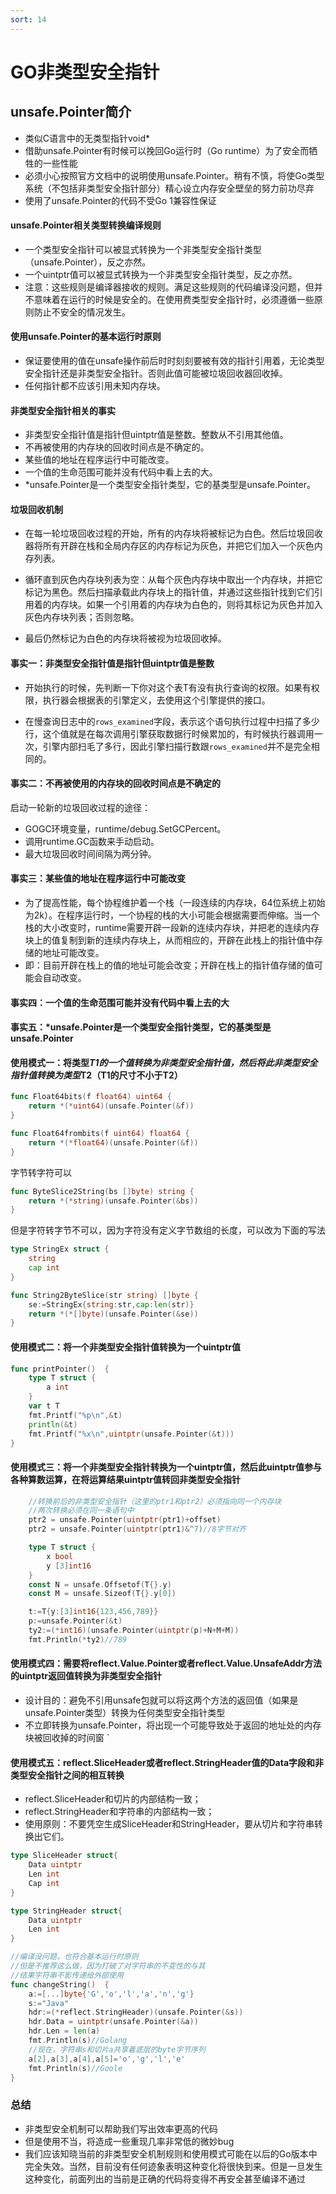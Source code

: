 ```yaml
---
sort: 14
---
```

# GO非类型安全指针

## unsafe.Pointer简介

- 类似C语言中的无类型指针void*
- 借助unsafe.Pointer有时候可以挽回Go运行时（Go runtime）为了安全而牺牲的一些性能
- 必须小心按照官方文档中的说明使用unsafe.Pointer。稍有不慎，将使Go类型系统（不包括非类型安全指针部分）精心设立内存安全壁垒的努力前功尽弃
- 使用了unsafe.Pointer的代码不受Go 1兼容性保证

#### unsafe.Pointer相关类型转换编译规则

- 一个类型安全指针可以被显式转换为一个非类型安全指针类型（unsafe.Pointer），反之亦然。
- 一个uintptr值可以被显式转换为一个非类型安全指针类型，反之亦然。
- 注意：这些规则是编译器接收的规则。满足这些规则的代码编译没问题，但并不意味着在运行的时候是安全的。在使用费类型安全指针时，必须遵循一些原则防止不安全的情况发生。

#### 使用unsafe.Pointer的基本运行时原则

- 保证要使用的值在unsafe操作前后时时刻刻要被有效的指针引用着，无论类型安全指针还是非类型安全指针。否则此值可能被垃圾回收器回收掉。
- 任何指针都不应该引用未知内存块。
#### 非类型安全指针相关的事实

- 非类型安全指针值是指针但uintptr值是整数。整数从不引用其他值。
- 不再被使用的内存块的回收时间点是不确定的。
- 某些值的地址在程序运行中可能改变。
- 一个值的生命范围可能并没有代码中看上去的大。
- *unsafe.Pointer是一个类型安全指针类型，它的基类型是unsafe.Pointer。

#### 垃圾回收机制

- 在每一轮垃圾回收过程的开始，所有的内存块将被标记为白色。然后垃圾回收器将所有开辟在栈和全局内存区的内存标记为灰色，并把它们加入一个灰色内存列表。

- 循环直到灰色内存块列表为空：从每个灰色内存块中取出一个内存块，并把它标记为黑色。然后扫描承载此内存块上的指针值，并通过这些指针找到它们引用着的内存块。如果一个引用着的内存块为白色的，则将其标记为灰色并加入灰色内存块列表；否则忽略。

- 最后仍然标记为白色的内存块将被视为垃圾回收掉。

#### 事实一：非类型安全指针值是指针但uintptr值是整数

- 开始执行的时候，先判断一下你对这个表T有没有执行查询的权限。如果有权限，执行器会根据表的引擎定义，去使用这个引擎提供的接口。

- 在慢查询日志中的`rows_examined`字段，表示这个语句执行过程中扫描了多少行，这个值就是在每次调用引擎获取数据行时候累加的，有时候执行器调用一次，引擎内部扫毛了多行，因此引擎扫描行数跟`rows_examined`并不是完全相同的。

#### 事实二：不再被使用的内存块的回收时间点是不确定的
 启动一轮新的垃圾回收过程的途径：
 - GOGC环境变量，runtime/debug.SetGCPercent。
 - 调用runtime.GC函数来手动启动。
 - 最大垃圾回收时间间隔为两分钟。
 
 #### 事实三：某些值的地址在程序运行中可能改变
 - 为了提高性能，每个协程维护着一个栈（一段连续的内存块，64位系统上初始为2k）。在程序运行时，一个协程的栈的大小可能会根据需要而伸缩。当一个栈的大小改变时，runtime需要开辟一段新的连续内存块，并把老的连续内存块上的值复制到新的连续内存块上，从而相应的，开辟在此栈上的指针值中存储的地址可能改变。
 - 即：目前开辟在栈上的值的地址可能会改变；开辟在栈上的指针值存储的值可能会自动改变。
 
 #### 事实四：一个值的生命范围可能并没有代码中看上去的大

#### 事实五：*unsafe.Pointer是一个类型安全指针类型，它的基类型是unsafe.Pointer

####  使用模式一：将类型*T1的一个值转换为非类型安全指针值，然后将此非类型安全指针值转换为类型*T2（T1的尺寸不小于T2）

```go
func Float64bits(f float64) uint64 {
	return *(*uint64)(unsafe.Pointer(&f))
}

func Float64frombits(f uint64) float64 {
	return *(*float64)(unsafe.Pointer(&f))
}
```

字节转字符可以
```go
func ByteSlice2String(bs []byte) string {
	return *(*string)(unsafe.Pointer(&bs))
}
```

但是字符转字节不可以，因为字符没有定义字节数组的长度，可以改为下面的写法
```go
type StringEx struct {
	string
	cap int
}

func String2ByteSlice(str string) []byte {
	se:=StringEx{string:str,cap:len(str)}
	return *(*[]byte)(unsafe.Pointer(&se))
}
```
 
 #### 使用模式二：将一个非类型安全指针值转换为一个uintptr值

```go
func printPointer()  {
	type T struct {
		a int
	}
	var t T
	fmt.Printf("%p\n",&t)
	println(&t)
	fmt.Printf("%x\n",uintptr(unsafe.Pointer(&t)))
}
```

#### 使用模式三：将一个非类型安全指针转换为一个uintptr值，然后此uintptr值参与各种算数运算，在将运算结果uintptr值转回非类型安全指针

```go
	//转换前后的非类型安全指针（这里的ptr1和ptr2）必须指向同一个内存块
	//两次转换必须在同一条语句中
	ptr2 = unsafe.Pointer(uintptr(ptr1)+offset)
	ptr2 = unsafe.Pointer(uintptr(ptr1)&^7)//8字节对齐
```

```go
	type T struct {
		x bool
		y [3]int16
	}
	const N = unsafe.Offsetof(T{}.y)
	const M = unsafe.Sizeof(T{}.y[0])

	t:=T{y:[3]int16{123,456,789}}
	p:=unsafe.Pointer(&t)
	ty2:=(*int16)(unsafe.Pointer(uintptr(p)+N+M+M))
	fmt.Println(*ty2)//789
```

#### 使用模式四：需要将reflect.Value.Pointer或者reflect.Value.UnsafeAddr方法的uintptr返回值转换为非类型安全指针
- 设计目的：避免不引用unsafe包就可以将这两个方法的返回值（如果是unsafe.Pointer类型）转换为任何类型安全指针类型
- 不立即转换为unsafe.Pointer，将出现一个可能导致处于返回的地址处的内存块被回收掉的时间窗
`

#### 使用模式五：reflect.SliceHeader或者reflect.StringHeader值的Data字段和非类型安全指针之间的相互转换
- reflect.SliceHeader和切片的内部结构一致；
- reflect.StringHeader和字符串的内部结构一致；
- 使用原则：不要凭空生成SliceHeader和StringHeader，要从切片和字符串转换出它们。

```go
type SliceHeader struct{
	Data uintptr
	Len int
	Cap int
}

type StringHeader struct{
	Data uintptr
	Len int
}

//编译没问题，也符合基本运行时原则
//但是不推荐这么做，因为打破了对字符串的不变性的与其
//结果字符串不影传递给外部使用
func changeString()  {
	a:=[...]byte{'G','o','l','a','n','g'}
	s:="Java"
	hdr:=(*reflect.StringHeader)(unsafe.Pointer(&s))
	hdr.Data = uintptr(unsafe.Pointer(&a))
	hdr.Len = len(a)
	fmt.Println(s)//Golang
	//现在，字符串s和切片a共享着底层的byte字节序列
	a[2],a[3],a[4],a[5]='o','g','l','e'
	fmt.Println(s)//Goole
}
```

 ### 总结
 
- 非类型安全机制可以帮助我们写出效率更高的代码
- 但是使用不当，将造成一些重现几率非常低的微妙bug
- 我们应该知晓当前的非类型安全机制规则和使用模式可能在以后的Go版本中完全失效。当然，目前没有任何迹象表明这种变化将很快到来。但是一旦发生这种变化，前面列出的当前是正确的代码将变得不再安全甚至编译不通过

